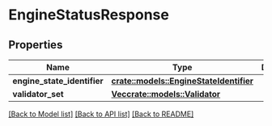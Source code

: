 # EngineStatusResponse

## Properties

Name | Type | Description | Notes
------------ | ------------- | ------------- | -------------
**engine_state_identifier** | [**crate::models::EngineStateIdentifier**](EngineStateIdentifier.md) |  | 
**validator_set** | [**Vec<crate::models::Validator>**](Validator.md) |  | 

[[Back to Model list]](../README.md#documentation-for-models) [[Back to API list]](../README.md#documentation-for-api-endpoints) [[Back to README]](../README.md)



